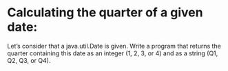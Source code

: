 # Calculating the quarter of a given date:

Let’s consider that a java.util.Date is given. Write a program that returns the quarter containing this date as an
integer (1, 2, 3, or 4) and as a string (Q1, Q2, Q3, or Q4).